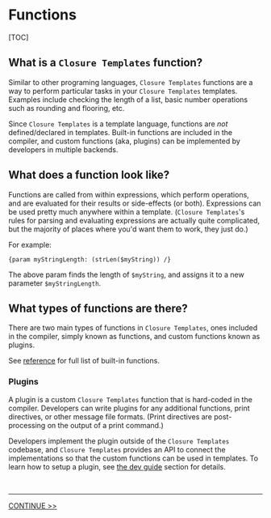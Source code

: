 # Functions

[TOC]

## What is a `Closure Templates` function?

Similar to other programing languages, `Closure Templates` functions are a way to
perform particular tasks in your `Closure Templates` templates. Examples include
checking the length of a list, basic number operations such as rounding and
flooring, etc.

Since `Closure Templates` is a template language, functions are *not*
defined/declared in templates. Built-in functions are included in the compiler,
and custom functions (aka, plugins) can be implemented by developers in multiple
backends.

## What does a function look like?

Functions are called from within expressions, which perform operations, and are
evaluated for their results or side-effects (or both). Expressions can be used
pretty much anywhere within a template. (`Closure Templates`'s rules for parsing
and evaluating expressions are actually quite complicated, but the majority of
places where you'd want them to work, they just do.)

For example:

```soy
{param myStringLength: (strLen($myString)) /}
```

The above param finds the length of `$myString`, and assigns it to a new
parameter `$myStringLength`.

## What types of functions are there?

There are two main types of functions in `Closure Templates`, ones included in the
compiler, simply known as functions, and custom functions known as plugins.

See [reference](../reference/functions) for full list of built-in functions.

### Plugins

A plugin is a custom `Closure Templates` function that is hard-coded in the
compiler. Developers can write plugins for any additional functions, print
directives, or other message file formats. (Print directives are post-processing
on the output of a print command.)

Developers implement the plugin outside of the `Closure Templates` codebase, and
`Closure Templates` provides an API to connect the implementations so that the
custom functions can be used in templates. To learn how to setup a plugin, see
[the dev guide](../dev/plugins) section for details.

<br>

--------------------------------------------------------------------------------

<section class="nextButton"><a href="auto-escaping.md">CONTINUE >></a></section>

<br>

[^pm]: The rules used to parse and evaluate expressions in Soy is actually quite
    complicated, but the majority of places where you'd want them to work,
    they just do.
[^pd]: Print directives are post-processing on the output of a print command.
